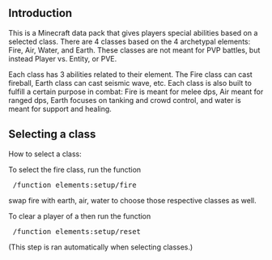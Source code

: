 ## Introduction

This is a Minecraft data pack that gives players special abilities based on a selected class. There are 4 classes based on the 4 archetypal elements: Fire, Air, Water, and Earth. These classes are not meant for PVP battles, but instead Player vs. Entity, or PVE.

Each class has 3 abilities related to their element. The Fire class can cast fireball, Earth class can cast seismic wave, etc. Each class is also built to fulfill a certain purpose in combat: Fire is meant for melee dps, Air meant for ranged dps, Earth focuses on tanking and crowd control, and water is meant for support and healing.

## Selecting a class

How to select a class: 

To select the fire class, run the function
<pre> /function elements:setup/fire </pre>
swap fire with earth, air, water to choose those respective classes as well.

To clear a player of a then run the function
<pre> /function elements:setup/reset </pre>
(This step is ran automatically when selecting classes.)
